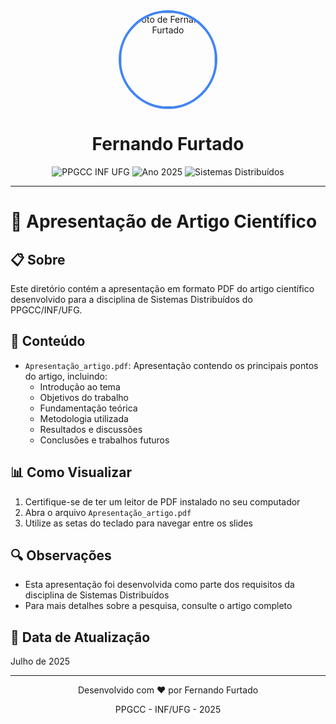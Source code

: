 <div align="center">
  <img src="https://avatars.githubusercontent.com/u/78055338?v=4" width="150" height="150" style="border-radius: 50%; object-fit: cover; border: 4px solid #4285F4;" alt="Foto de Fernando Furtado">
  
  <h1>Fernando Furtado</h1>
  
  <div>
    <img src="https://img.shields.io/badge/PPGCC-INF%20UFG-0078D7?style=for-the-badge&logo=university&logoColor=white" alt="PPGCC INF UFG">
    <img src="https://img.shields.io/badge/Ano-2025-34A853?style=for-the-badge" alt="Ano 2025">
    <img src="https://img.shields.io/badge/Disciplina-Sistemas%20Distribu%C3%ADdos-4285F4?style=for-the-badge" alt="Sistemas Distribuídos">
  </div>
</div>

---

# 📝 Apresentação de Artigo Científico

## 📋 Sobre
Este diretório contém a apresentação em formato PDF do artigo científico desenvolvido para a disciplina de Sistemas Distribuídos do PPGCC/INF/UFG.

## 📄 Conteúdo
- `Apresentação_artigo.pdf`: Apresentação contendo os principais pontos do artigo, incluindo:
  - Introdução ao tema
  - Objetivos do trabalho
  - Fundamentação teórica
  - Metodologia utilizada
  - Resultados e discussões
  - Conclusões e trabalhos futuros

## 📊 Como Visualizar
1. Certifique-se de ter um leitor de PDF instalado no seu computador
2. Abra o arquivo `Apresentação_artigo.pdf`
3. Utilize as setas do teclado para navegar entre os slides

## 🔍 Observações
- Esta apresentação foi desenvolvida como parte dos requisitos da disciplina de Sistemas Distribuídos
- Para mais detalhes sobre a pesquisa, consulte o artigo completo

## 📅 Data de Atualização
Julho de 2025

---

<div align="center">
  <p>Desenvolvido com ❤️ por Fernando Furtado</p>
  <p>PPGCC - INF/UFG - 2025</p>
</div>